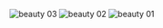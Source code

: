 ![beauty 03](https://user-images.githubusercontent.com/80503808/201267083-a29377d0-1cae-41d3-b087-d7125c367a39.png)
![beauty 02](https://user-images.githubusercontent.com/80503808/201267088-923f1f04-13cb-483c-a94d-d15f68e6b6e1.png)
![beauty 01](https://user-images.githubusercontent.com/80503808/201267091-7e3d029e-9f6b-44ee-afbe-4fb937cab019.png)

